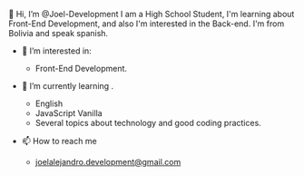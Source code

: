 👋 Hi, I’m @Joel-Development
I am a High School Student, I'm learning about Front-End Development, and also I'm interested in the Back-end. 
I'm from Bolivia and speak spanish.

- 👀 I’m interested in:
  - Front-End Development.
  
- 🌱 I’m currently learning .
  - English
  - JavaScript Vanilla
  - Several topics about technology and good coding practices.
  
- 📫 How to reach me 
  - joelalejandro.development@gmail.com

<!---
Joel-Development/Joel-Development is a ✨ special ✨ repository because its `README.md` (this file) appears on your GitHub profile.
You can click the Preview link to take a look at your changes.
--->
